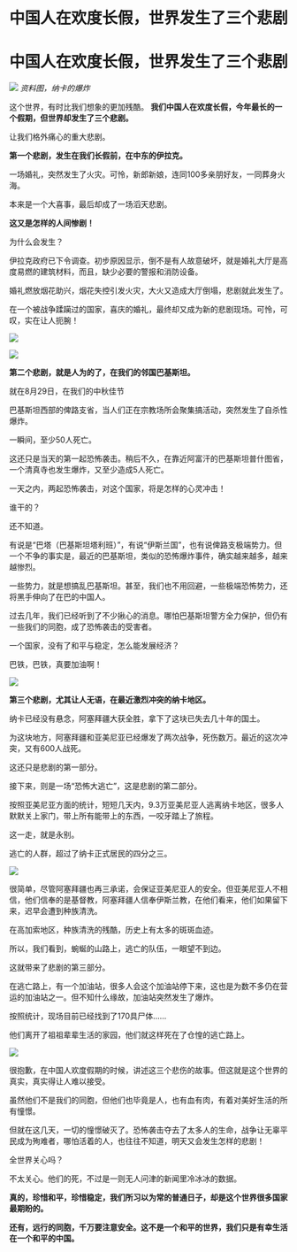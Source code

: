 # 中国人在欢度长假，世界发生了三个悲剧

# 中国人在欢度长假，世界发生了三个悲剧

![](https://inews.gtimg.com/news_bt/ONgUviP7IEQ4M7kV2FdldswuPGdqJsQVrCioiz6uyZ8QAAA/1000)
_资料图，纳卡的爆炸_

这个世界，有时比我们想象的更加残酷。 **我们中国人在欢度长假，今年最长的一个假期，但世界却发生了三个悲剧。**

让我们格外痛心的重大悲剧。

**第一个悲剧，发生在我们长假前，在中东的伊拉克。**

一场婚礼，突然发生了火灾。可怜，新郎新娘，连同100多亲朋好友，一同葬身火海。

本来是一个大喜事，最后却成了一场滔天悲剧。

**这又是怎样的人间惨剧！**

为什么会发生？

伊拉克政府已下令调查。初步原因显示，倒不是有人故意破坏，就是婚礼大厅是高度易燃的建筑材料，而且，缺少必要的警报和消防设备。

婚礼燃放烟花助兴，烟花失控引发火灾，大火又造成大厅倒塌，悲剧就此发生了。

在一个被战争蹂躏过的国家，喜庆的婚礼，最终却又成为新的悲剧现场。可怜，可叹，实在让人扼腕！

![](https://inews.gtimg.com/news_bt/O2TAFfREql7gKIpbMTn8tispinx7F1LcomDzbfqPQuhswAA/1000)

![](https://inews.gtimg.com/news_bt/OIWlbMlJMIRPgQazqOb_Ru68edAbC8Je08KyNWbsYXAsoAA/1000)

**第二个悲剧，就是人为的了，在我们的邻国巴基斯坦。**

就在8月29日，在我们的中秋佳节

巴基斯坦西部的俾路支省，当人们正在宗教场所会聚集搞活动，突然发生了自杀性爆炸。

一瞬间，至少50人死亡。

这还只是当天的第一起恐怖袭击。稍后不久，在靠近阿富汗的巴基斯坦普什图省，一个清真寺也发生爆炸，又至少造成5人死亡。

一天之内，两起恐怖袭击，对这个国家，将是怎样的心灵冲击！

谁干的？

还不知道。

有说是“巴塔（巴基斯坦塔利班）”，有说“伊斯兰国”，也有说俾路支极端势力。但一个不争的事实是，最近的巴基斯坦，类似的恐怖爆炸事件，确实越来越多，越来越惨烈。

一些势力，就是想搞乱巴基斯坦。甚至，我们也不用回避，一些极端恐怖势力，还将黑手伸向了在巴的中国人。

过去几年，我们已经听到了不少揪心的消息。哪怕巴基斯坦警方全力保护，但仍有一些我们的同胞，成了恐怖袭击的受害者。

一个国家，没有了和平与稳定，怎么能发展经济？

巴铁，巴铁，真要加油啊！

![](https://inews.gtimg.com/news_bt/OIuSpfJnBo6_ilkCTDyjtEMaJQgcREw5Nh_xFgRn0XuBoAA/1000)

**第三个悲剧，尤其让人无语，在最近激烈冲突的纳卡地区。**

纳卡已经没有悬念，阿塞拜疆大获全胜，拿下了这块已失去几十年的国土。

为这块地方，阿塞拜疆和亚美尼亚已经爆发了两次战争，死伤数万。最近的这次冲突，又有600人战死。

这还只是悲剧的第一部分。

接下来，则是一场“恐怖大逃亡”，这是悲剧的第二部分。

按照亚美尼亚方面的统计，短短几天内，9.3万亚美尼亚人逃离纳卡地区，很多人默默关上家门，带上所有能带上的东西，一咬牙踏上了旅程。

这一走，就是永别。

逃亡的人群，超过了纳卡正式居民的四分之三。

![](https://inews.gtimg.com/news_bt/OQ4Ig8UPSERY7N8-8d7pz3MPpNRF2k9ejhTP98swtGgZsAA/1000)

很简单，尽管阿塞拜疆也再三承诺，会保证亚美尼亚人的安全。但亚美尼亚人不相信，他们信奉的是基督教，阿塞拜疆人信奉伊斯兰教，在他们看来，他们如果留下来，迟早会遭到种族清洗。

在高加索地区，种族清洗的残酷，历史上有太多的斑斑血迹。

所以，我们看到，蜿蜒的山路上，逃亡的队伍，一眼望不到边。

这就带来了悲剧的第三部分。

在逃亡路上，有一个加油站，很多人会这个加油站停下来，这也是为数不多仍在营运的加油站之一。但不知什么缘故，加油站突然发生了爆炸。

按照统计，现场目前已经找到了170具尸体……

他们离开了祖祖辈辈生活的家园，他们就这样死在了仓惶的逃亡路上。

![](https://inews.gtimg.com/news_bt/OQPouRHoimnYZSYla81bLOgFBgQu0xu5QT7fM3giUd3pwAA/1000)

很抱歉，在中国人欢度假期的时候，讲述这三个悲伤的故事。但这就是这个世界的真实，真实得让人难以接受。

虽然他们不是我们的同胞，但他们也毕竟是人，也有血有肉，有着对美好生活的所有憧憬。

但就在这几天，一切的憧憬破灭了。恐怖袭击夺去了太多人的生命，战争让无辜平民成为殉难者，哪怕活着的人，也往往不知道，明天又会发生怎样的悲剧！

全世界关心吗？

不太关心。他们的死，不过是一则无人问津的新闻里冷冰冰的数据。

**真的，珍惜和平，珍惜稳定，我们所习以为常的普通日子，却是这个世界很多国家最期盼的。**

**还有，远行的同胞，千万要注意安全。这不是一个和平的世界，我们只是有幸生活在一个和平的中国。**

